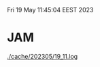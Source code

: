 Fri 19 May 11:45:04 EEST 2023
# JAM
<a href='./cache/202305/19_11.log'>./cache/202305/19_11.log</a>
